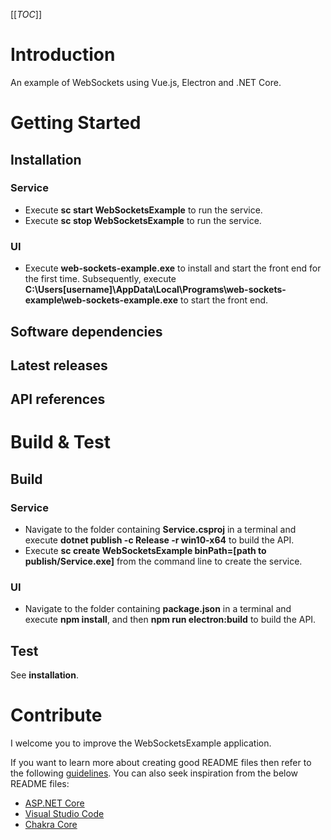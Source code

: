 [[_TOC_]]
# Introduction 
An example of WebSockets using Vue.js, Electron and .NET Core.

# Getting Started

## Installation

### Service
- Execute **sc start WebSocketsExample** to run the service.
- Execute **sc stop WebSocketsExample** to run the service.

### UI
- Execute **web-sockets-example.exe** to install and start the front end for the first time. Subsequently, execute **C:\Users\[username]\AppData\Local\Programs\web-sockets-example\web-sockets-example.exe** to start the front end.

## Software dependencies

## Latest releases

## API references

# Build & Test

## Build

### Service
- Navigate to the folder containing **Service.csproj** in a terminal and execute **dotnet publish -c Release -r win10-x64** to build the API.
- Execute **sc create WebSocketsExample binPath=[path to publish/Service.exe]** from the command line to create the service.

### UI
- Navigate to the folder containing **package.json** in a terminal and execute **npm install**, and then **npm run electron:build** to build the API.

## Test
See **installation**.

# Contribute
I welcome you to improve the WebSocketsExample application.

If you want to learn more about creating good README files then refer to the following [guidelines](https://www.visualstudio.com/en-us/docs/git/create-a-readme). You can also seek inspiration from the below README files:
- [ASP.NET Core](https://github.com/aspnet/Home)
- [Visual Studio Code](https://github.com/Microsoft/vscode)
- [Chakra Core](https://github.com/Microsoft/ChakraCore)
